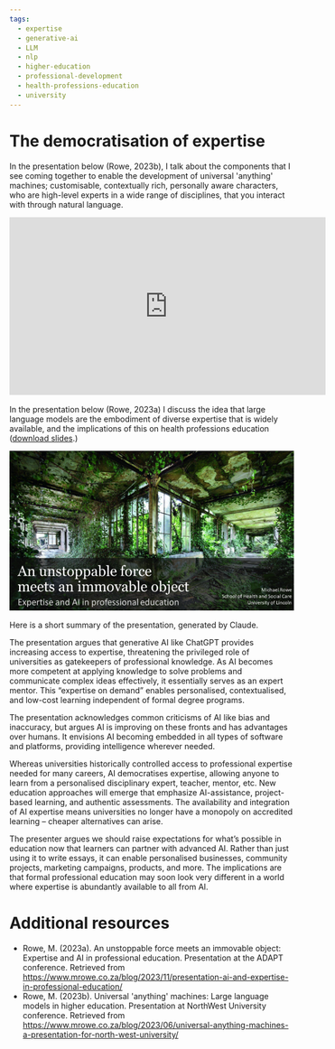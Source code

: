 ```yaml
---
tags:
  - expertise
  - generative-ai
  - LLM
  - nlp
  - higher-education
  - professional-development
  - health-professions-education
  - university
---
```

# The democratisation of expertise

In the presentation below (Rowe, 2023b), I talk about the components that I see coming together to enable the development of universal 'anything' machines; customisable, contextually rich, personally aware characters, who are high-level experts in a wide range of disciplines, that you interact with through natural language.

<iframe width="560" height="315" src="https://www.youtube.com/embed/flJqTMrbU1Y?si=suy53ZN-UAzkff9J" title="YouTube video player" frameborder="0" allow="accelerometer; autoplay; clipboard-write; encrypted-media; gyroscope; picture-in-picture; web-share" allowfullscreen></iframe>

In the presentation below (Rowe, 2023a) I discuss the idea that large language models are the embodiment of diverse expertise that is widely available, and the implications of this on health professions education ([download slides](./media/Rowe%20(2023)%20AI%20and%20expertise%20in%20professional%20education.pdf).)

![Title slide of a presentation on the topic of language models as domain experts in professional education](./media/Rowe%20(2023)%20AI%20and%20expertise%20in%20professional%20education.webp "Title slide of a presentation on the topic of language models as domain experts in professional education.")

Here is a short summary of the presentation, generated by Claude.

The presentation argues that generative AI like ChatGPT provides increasing access to expertise, threatening the privileged role of universities as gatekeepers of professional knowledge. As AI becomes more competent at applying knowledge to solve problems and communicate complex ideas effectively, it essentially serves as an expert mentor. This “expertise on demand” enables personalised, contextualised, and low-cost learning independent of formal degree programs.

The presentation acknowledges common criticisms of AI like bias and inaccuracy, but argues AI is improving on these fronts and has advantages over humans. It envisions AI becoming embedded in all types of software and platforms, providing intelligence wherever needed.

Whereas universities historically controlled access to professional expertise needed for many careers, AI democratises expertise, allowing anyone to learn from a personalised disciplinary expert, teacher, mentor, etc. New education approaches will emerge that emphasize AI-assistance, project-based learning, and authentic assessments. The availability and integration of AI expertise means universities no longer have a monopoly on accredited learning – cheaper alternatives can arise.

The presenter argues we should raise expectations for what’s possible in education now that learners can partner with advanced AI. Rather than just using it to write essays, it can enable personalised businesses, community projects, marketing campaigns, products, and more. The implications are that formal professional education may soon look very different in a world where expertise is abundantly available to all from AI.

# Additional resources

- Rowe, M. (2023a). An unstoppable force meets an immovable object: Expertise and AI in professional education. Presentation at the ADAPT conference. Retrieved from https://www.mrowe.co.za/blog/2023/11/presentation-ai-and-expertise-in-professional-education/
- Rowe, M. (2023b). Universal 'anything' machines: Large language models in higher education. Presentation at NorthWest University conference. Retrieved from https://www.mrowe.co.za/blog/2023/06/universal-anything-machines-a-presentation-for-north-west-university/